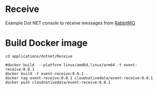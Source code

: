 # Receive

Example Dot NET console to receive messages from [RabbitMQ](https://www.rabbitmq.com/)



# Build Docker image

```shell
cd applications/dotnet/Receive

#docker build  --platform linux/amd64,linux/arm64 -t event-receive:0.0.1 .
docker build -t event-receive:0.0.1 .
docker tag event-receive:0.0.1 cloudnativedata/event-receive:0.0.1
docker push cloudnativedata/event-receive:0.0.1
```
